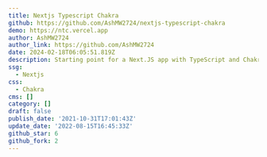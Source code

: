 ```yaml
---
title: Nextjs Typescript Chakra
github: https://github.com/AshMW2724/nextjs-typescript-chakra
demo: https://ntc.vercel.app
author: AshMW2724
author_link: https://github.com/AshMW2724
date: 2024-02-18T06:05:51.819Z
description: Starting point for a Next.JS app with TypeScript and Chakra UI
ssg:
  - Nextjs
css:
  - Chakra
cms: []
category: []
draft: false
publish_date: '2021-10-31T17:01:43Z'
update_date: '2022-08-15T16:45:33Z'
github_star: 6
github_fork: 2
---
```

